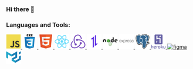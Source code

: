 ### Hi there 👋

<h3 align="left">Languages and Tools:</h3>
<p align="left"> <a href="https://developer.mozilla.org/en-US/docs/Learn/Getting_started_with_the_web/JavaScript_basics" target="_blank"> <img src="https://github.com/devicons/devicon/blob/master/icons/javascript/javascript-original.svg" alt="JavaScript" width="40" height="40"/> </a> <a href="https://www.w3schools.com/css/" target="_blank"> <img src="https://github.com/devicons/devicon/blob/master/icons/css3/css3-original-wordmark.svg" alt="css3" width="40" height="40"/> </a> <a href="https://www.w3.org/html/" target="_blank"> <img src="https://github.com/devicons/devicon/blob/master/icons/html5/html5-original.svg" alt="html5" width="40" height="40"/> </a> <a href="https://www.w3schools.com/whatis/whatis_react.asp" target="_blank"> <img src="https://github.com/devicons/devicon/blob/master/icons/react/react-original.svg" alt="React" width="40" height="40"/> </a> <a href="https://www.freecodecamp.org/news/what-is-redux-store-actions-reducers-explained/" target="_blank"> <img src="https://github.com/devicons/devicon/blob/master/icons/redux/redux-original.svg" alt=Redux" width="40" height="40"/> </a>  <a href="https://www.knowledgehut.com/blog/web-development/axios-in-react#what-is-axios?-(a-little-bit-of-history)%C2%A0" target="_blank"> <img src="https://github.com/devicons/devicon/blob/master/icons/axios/axios-plain.svg" alt="Axios" width="40" height="40"/> <a href="https://nodejs.org/en/learn/getting-started/introduction-to-nodejs" target="_blank"> <img src="https://github.com/devicons/devicon/blob/master/icons/nodejs/nodejs-original-wordmark.svg" alt="Node.js" width="40" height="40"/> </a> <a href="https://www.javatpoint.com/expressjs-tutorial" target="_blank"> <img src="https://github.com/devicons/devicon/blob/master/icons/express/express-original-wordmark.svg" alt="Express" width="40" height="40"/> </a> <a href="https://www.w3schools.com/postgresql/index.php" target="_blank"> <img src="https://github.com/devicons/devicon/blob/master/icons/postgresql/postgresql-original.svg" alt="PostgreSQL" width="40" height="40"/> </a> <a href="https://www.heroku.com/platform" target="_blank"> <img src="https://github.com/devicons/devicon/blob/master/icons/heroku/heroku-plain-wordmark.svg" alt="Heroku" width="40" height="40"/> </a> <a href="https://www.figma.com/" target="_blank"> <img src="https://www.vectorlogo.zone/logos/figma/figma-icon.svg" alt="figma" width="40" height="40"/> </a> <a href="https://mui.com/material-ui/" target="_blank"> <img src="https://github.com/devicons/devicon/blob/master/icons/materialui/materialui-original.svg" alt=Material_UI" width="40" height="40"/> </a> </p>

<!--
**arodriguez914/arodriguez914** is a ✨ _special_ ✨ repository because its `README.md` (this file) appears on your GitHub profile.
Here are some ideas to get you started:

- 🔭 I’m currently working on ...
- 🌱 I’m currently learning ...
- 👯 I’m looking to collaborate on ...
- 🤔 I’m looking for help with ...
- 💬 Ask me about ...
- 📫 How to reach me: ...
- 😄 Pronouns: ...
- ⚡ Fun fact: ...

-->

